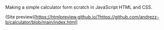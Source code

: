 Making a simple calculator form scratch in JavaScript HTML and CSS.

(Site preview)[https://htmlpreview.github.io/?https://github.com/andrezz-b/calculator/blob/main/index.html]
